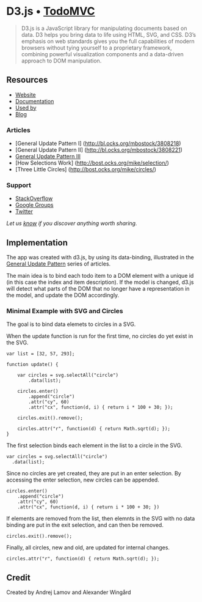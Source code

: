 # D3.js • [TodoMVC](http://todomvc.com)

> D3.js is a JavaScript library for manipulating documents based on
  data. D3 helps you bring data to life using HTML, SVG, and CSS. D3’s
  emphasis on web standards gives you the full capabilities of modern
  browsers without tying yourself to a proprietary framework,
  combining powerful visualization components and a data-driven
  approach to DOM manipulation.


## Resources

- [Website](http://www.d3js.org)
- [Documentation](https://github.com/mbostock/d3/wiki)
- [Used by](https://github.com/mbostock/d3/wiki/Gallery#examples)
- [Blog](http://bost.ocks.org/mike/)

### Articles

- [General Update Pattern I] (http://bl.ocks.org/mbostock/3808218)
- [General Update Pattern II] (http://bl.ocks.org/mbostock/3808221)
- [General Update Pattern III](http://bl.ocks.org/mbostock/3808234)
- [How Selections Work] (http://bost.ocks.org/mike/selection/)
- [Three Little Circles] (http://bost.ocks.org/mike/circles/)

### Support

- [StackOverflow](http://stackoverflow.com/questions/tagged/d3.js)
- [Google Groups](https://groups.google.com/forum/#!forum/d3-js)
- [Twitter](https://twitter.com/mbostock)

*Let us [know](https://github.com/tastejs/todomvc/issues) if you
 discover anything worth sharing.*


## Implementation

The app was created with d3.js, by using its data-binding, illustrated
in the [General Update Pattern](http://bl.ocks.org/mbostock/3808218)
series of articles.

The main idea is to bind each todo item to a DOM element with a
unique id (in this case the index and item description). If the model
is changed, d3.js will detect what parts of the DOM that no longer
have a representation in the model, and update the DOM accordingly.

### Minimal Example  with SVG and Circles

The goal is to bind data elemets to circles in a SVG.

When the update function is run for the first time, no circles do yet exist in the SVG. 

```
var list = [32, 57, 293];

function update() {

	var circles = svg.selectAll("circle")
		.data(list);

	circles.enter()
		.append("circle")
		.attr("cy", 60)
		.attr("cx", function(d, i) { return i * 100 + 30; });
		
	circles.exit().remove();

	circles.attr("r", function(d) { return Math.sqrt(d); });
}

```

The first selection binds each element in the list to a circle in the SVG. 

```
var circles = svg.selectAll("circle")
  .data(list);
```

Since no circles are yet created, they are put in an enter selection. By accessing the enter selection, new circles can be appended.

```
circles.enter()
	.append("circle")
	.attr("cy", 60)
	.attr("cx", function(d, i) { return i * 100 + 30; })
```

If elements are removed from the list, then elemnts in the SVG with no data binding are put in the exit selection, and can then be removed.

```
circles.exit().remove();
```

Finally, all circles, new and old, are updated for internal changes.

```
circles.attr("r", function(d) { return Math.sqrt(d); });
```

## Credit

Created by Andrej Lamov and Alexander Wingård
